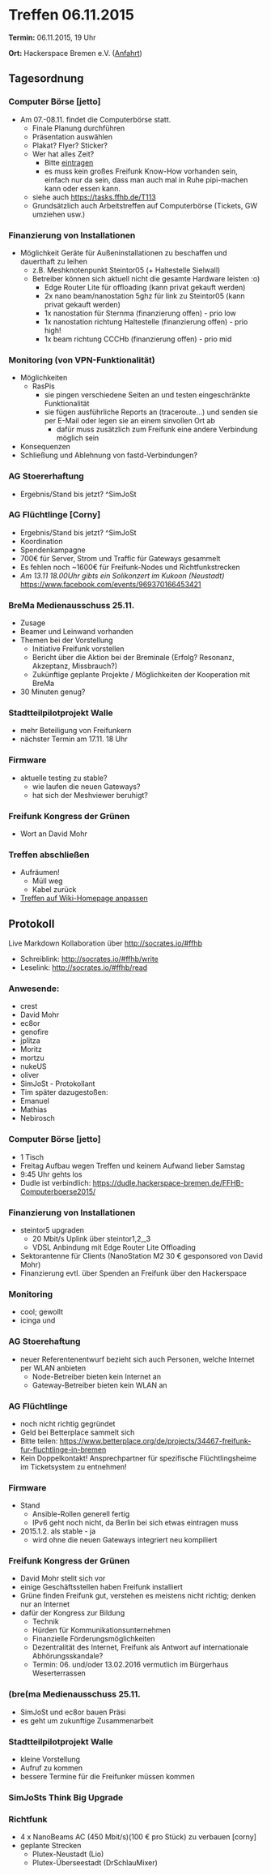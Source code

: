 # Treffen 06.11.2015

**Termin:** 06.11.2015, 19 Uhr

**Ort:** Hackerspace Bremen e.V. ([Anfahrt](https://www.hackerspace-bremen.de/anfahrt/))

## Tagesordnung

### Computer Börse [jetto]
* Am 07.-08.11. findet die Computerbörse statt.
   * Finale Planung durchführen
   * Präsentation auswählen
   * Plakat? Flyer? Sticker?
   * Wer hat alles Zeit?
     * Bitte [eintragen](https://dudle.hackerspace-bremen.de/FFHB-Computerboerse2015/)
     * es muss kein großes Freifunk Know-How vorhanden sein, einfach nur da sein, dass man auch mal in Ruhe pipi-machen kann oder essen kann.
   * siehe auch https://tasks.ffhb.de/T113
   * Grundsätzlich auch Arbeitstreffen auf Computerbörse (Tickets, GW umziehen usw.)

### Finanzierung von Installationen
* Möglichkeit Geräte für Außeninstallationen zu beschaffen und dauerthaft zu leihen
  * z.B. Meshknotenpunkt Steintor05 (+ Haltestelle Sielwall)
  * Betreiber können sich aktuell nicht die gesamte Hardware leisten :o)
     * Edge Router Lite für offloading (kann privat gekauft werden)
     * 2x nano beam/nanostation 5ghz für link zu Steintor05 (kann privat gekauft werden)
     * 1x nanostation für Sternma (finanzierung offen) - prio low
     * 1x nanostation richtung Haltestelle (finanzierung offen) - prio high!
     * 1x beam richtung CCCHb (finanzierung offen) - prio mid

### Monitoring (von VPN-Funktionalität)
* Möglichkeiten
  * RasPis
    * sie pingen verschiedene Seiten an und testen eingeschränkte Funktionalität
    * sie fügen ausführliche Reports an (traceroute...) und senden sie per E-Mail oder legen sie an einem sinvollen Ort ab
      * dafür muss zusätzlich zum Freifunk eine andere Verbindung möglich sein
* Konsequenzen
 * Schließung und Ablehnung von fastd-Verbindungen?

### AG Stoererhaftung
* Ergebnis/Stand bis jetzt? ^SimJoSt

### AG Flüchtlinge [Corny]
* Ergebnis/Stand bis jetzt? ^SimJoSt
* Koordination
* Spendenkampagne
 * 700€ für Server, Strom und Traffic für Gateways gesammelt
 * Es fehlen noch ~1600€ für Freifunk-Nodes und Richtfunkstrecken
* *Am 13.11 18.00Uhr gibts ein Solikonzert im Kukoon (Neustadt)* https://www.facebook.com/events/969370166453421


### BreMa Medienausschuss 25.11.
* Zusage
* Beamer und Leinwand vorhanden
* Themen bei der Vorstellung
  * Initiative Freifunk vorstellen
  * Bericht über die Aktion bei der Breminale (Erfolg? Resonanz, Akzeptanz, Missbrauch?)
  * Zukünftige geplante Projekte / Möglichkeiten der Kooperation mit BreMa
* 30 Minuten genug?


### Stadtteilpilotprojekt Walle
* mehr Beteiligung von Freifunkern
* nächster Termin am 17.11. 18 Uhr


### Firmware
* aktuelle testing zu stable?
  * wie laufen die neuen Gateways?
  * hat sich der Meshviewer beruhigt?

### Freifunk Kongress der Grünen
* Wort an David Mohr


### Treffen abschließen
* Aufräumen!
  * Müll weg
  * Kabel zurück
* [Treffen auf Wiki-Homepage anpassen](Home)


## Protokoll
Live Markdown Kollaboration über http://socrates.io/#ffhb
* Schreiblink: http://socrates.io/#ffhb/write
* Leselink: http://socrates.io/#ffhb/read


### Anwesende:
* crest
* David Mohr
* ec8or
* genofire
* jplitza
* Moritz
* mortzu
* nukeUS
* oliver
* SimJoSt - Protokollant
* Tim
später dazugestoßen:
* Emanuel
* Mathias
* Nebirosch

### Computer Börse [jetto]
* 1 Tisch
* Freitag Aufbau wegen Treffen und keinem Aufwand lieber Samstag
* 9:45 Uhr gehts los
* Dudle ist verbindlich: https://dudle.hackerspace-bremen.de/FFHB-Computerboerse2015/

### Finanzierung von Installationen
* steintor5 upgraden
  * 20 Mbit/s Uplink über steintor1,2,_3
  * VDSL Anbindung mit Edge Router Lite Offloading
* Sektorantenne für Clients (NanoStation M2 30 € gesponsored von David Mohr)
* Finanzierung evtl. über Spenden an Freifunk über den Hackerspace

### Monitoring
* cool; gewollt
* icinga und 

### AG Stoerehaftung
* neuer Referentenentwurf bezieht sich auch Personen, welche Internet per WLAN anbieten
  * Node-Betreiber bieten kein Internet an
  * Gateway-Betreiber bieten kein WLAN an

### AG Flüchtlinge
* noch nicht richtig gegründet
* Geld bei Betterplace sammelt sich
* Bitte teilen: https://www.betterplace.org/de/projects/34467-freifunk-fur-fluchtlinge-in-bremen
* Kein Doppelkontakt! Ansprechpartner für spezifische Flüchtlingsheime im Ticketsystem zu entnehmen!

### Firmware
* Stand
  * Ansible-Rollen generell fertig
  * IPv6 geht noch nicht, da Berlin bei sich etwas eintragen muss
* 2015.1.2. als stable - ja
  * wird ohne die neuen Gateways integriert neu kompiliert

### Freifunk Kongress der Grünen
* David Mohr stellt sich vor
* einige Geschäftsstellen haben Freifunk installiert
* Grüne finden Freifunk gut, verstehen es meistens nicht richtig; denken nur an Internet
* dafür der Kongress zur Bildung
  * Technik
  * Hürden für Kommunikationsunternehmen
  * Finanzielle Förderungsmöglichkeiten
  * Dezentralität des Internet, Freifunk als Antwort auf internationale Abhörungsskandale?
  * Termin: 06. und/oder 13.02.2016 vermutlich im Bürgerhaus Weserterrassen

### (bre(ma Medienausschuss 25.11.
* SimJoSt und ec8or bauen Präsi
* es geht um zukunftige Zusammenarbeit

### Stadtteilpilotprojekt Walle
* kleine Vorstellung
* Aufruf zu kommen
* bessere Termine für die Freifunker müssen kommen

### SimJoSts Think Big Upgrade

### Richtfunk
* 4 x NanoBeams AC (450 Mbit/s)(100 € pro Stück) zu verbauen [corny]
* geplante Strecken
  * Plutex-Neustadt (Lio)
  * Plutex-Überseestadt (DrSchlauMixer)